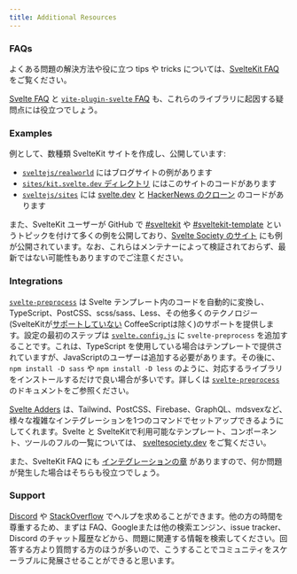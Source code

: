 ```yaml
---
title: Additional Resources
---
```


### FAQs

よくある問題の解決方法や役に立つ tips や tricks については、[SvelteKit FAQ](/faq) をご覧ください。

[Svelte FAQ](https://svelte.jp/faq) と [`vite-plugin-svelte` FAQ](https://github.com/sveltejs/vite-plugin-svelte/blob/main/docs/faq.md) も、これらのライブラリに起因する疑問点には役立つでしょう。

### Examples

例として、数種類 SvelteKit サイトを作成し、公開しています:

- [`sveltejs/realworld`](https://github.com/sveltejs/realworld) にはブログサイトの例があります
- [`sites/kit.svelte.dev` ディレクトリ](https://github.com/sveltejs/kit/tree/master/sites/kit.svelte.dev) にはこのサイトのコードがあります
- [`sveltejs/sites`](https://github.com/sveltejs/sites) には [svelte.dev](https://github.com/sveltejs/sites/tree/master/sites/svelte.dev) と [HackerNews のクローン](https://github.com/sveltejs/sites/tree/master/sites/hn.svelte.dev) のコードがあります

また、SvelteKit ユーザーが GitHub で [#sveltekit](https://github.com/topics/sveltekit) や [#sveltekit-template](https://github.com/topics/sveltekit-template) というトピックを付けて多くの例を公開しており、[Svelte Society のサイト](https://sveltesociety.dev/templates#svelte-kit) にも例が公開されています。なお、これらはメンテナーによって検証されておらず、最新ではない可能性もありますのでご注意ください。

### Integrations

[`svelte-preprocess`](https://github.com/sveltejs/svelte-preprocess) は Svelte テンプレート内のコードを自動的に変換し、TypeScript、PostCSS、scss/sass、Less、その他多くのテクノロジー(SvelteKitが[サポートしていない](https://github.com/sveltejs/kit/issues/2920#issuecomment-996469815) CoffeeScriptは除く)のサポートを提供します。設定の最初のステップは [`svelte.config.js`](/docs/configuration) に `svelte-preprocess` を追加することです。これは、TypeScript を使用している場合はテンプレートで提供されていますが、JavaScriptのユーザーは追加する必要があります。その後に、`npm install -D sass` や `npm install -D less` のように、対応するライブラリをインストールするだけで良い場合が多いです。詳しくは [`svelte-preprocess`](https://github.com/sveltejs/svelte-preprocess) のドキュメントをご参照ください。

[Svelte Adders](https://sveltesociety.dev/templates#adders) は、Tailwind、PostCSS、Firebase、GraphQL、mdsvexなど、様々な複雑なインテグレーションを1つのコマンドでセットアップできるようにしてくれます。Svelte と SvelteKitで利用可能なテンプレート、コンポーネント、ツールのフルの一覧については、 [sveltesociety.dev](https://sveltesociety.dev/) をご覧ください。

また、SvelteKit FAQ にも [インテグレーションの章](/faq#integrations) がありますので、何か問題が発生した場合はそちらも役立つでしょう。

### Support

[Discord](https://svelte.dev/chat) や [StackOverflow](https://stackoverflow.com/questions/tagged/sveltekit) でヘルプを求めることができます。他の方の時間を尊重するため、まずは FAQ、Googleまたは他の検索エンジン、issue tracker、Discord のチャット履歴などから、問題に関連する情報を検索してください。回答する方より質問する方のほうが多いので、こうすることでコミュニティをスケーラブルに発展させることができると思います。
